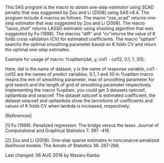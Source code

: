 This SAS program is the macro to obtain one-step estimator using SCAD penalty that was suggested by Zou and Li (2008) using SAS v9.4. 
The program include 4 macros as follows. 
The macro "ose_scad" returns one-step estimator that was suggested by Zou and Li (2008).
The macro "lasso_shot" returns LASSO estimator using shooting algorithm that was suggested by Fu (1998).
The macros "diff" and "cv"returns the value of K folds cross validation (CV) for estimated coefficients.
The macro "optlam" searchs the optimal smoothing parameter based on K folds CV and return the optimal one-step estimates.
 
Example for usage of macro: %optlam(dat, y, col1 - col12, 0.1, 1, 30);

Here, dat is the name of dataset, y is the name of response variable, col1 - col12 are the names of predict variables.
0.1, 1 and 30 in %optlam macro means the min of smoothing parameter, max of smoothing parameter for grid search and the length of grid of smoothing parameter respectively. Implementing the macro %optlam, you could get 3 datasets optcoef, optlambda and seqcoef. The dataset optcoef is estimated coefficient, the dataset seqcoef and optlambda show the tarnsitions of coefficients and values of K folds CV when lambda is increased, respectively.
 
[References]

[1] Fu (1998). Penalized regression: The bridge versus the lasso.
   Journal of Computational and Graphical Statistics 7: 397 -416.

[2] Zou and Li (2008). One-step sparse estimates in nonconacve penalized likelihood models.
   The Annals of Statistics 36: 267-288.
 
Last changed: 06 AUG 2018 by Masaru Kanba
